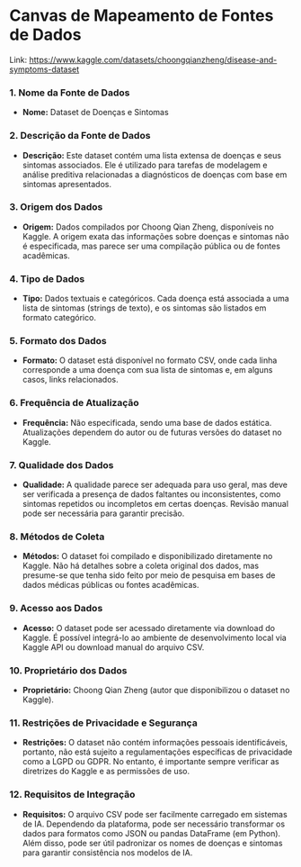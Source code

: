 # Canvas de Mapeamento de Fontes de Dados
Link: https://www.kaggle.com/datasets/choongqianzheng/disease-and-symptoms-dataset

### 1. Nome da Fonte de Dados

- **Nome:** Dataset de Doenças e Sintomas

### 2. Descrição da Fonte de Dados

- **Descrição:** Este dataset contém uma lista extensa de doenças e seus sintomas associados. Ele é utilizado para tarefas de modelagem e análise preditiva relacionadas a diagnósticos de doenças com base em sintomas apresentados.

### 3. Origem dos Dados

- **Origem:** Dados compilados por Choong Qian Zheng, disponíveis no Kaggle. A origem exata das informações sobre doenças e sintomas não é especificada, mas parece ser uma compilação pública ou de fontes acadêmicas.

### 4. Tipo de Dados

- **Tipo:** Dados textuais e categóricos. Cada doença está associada a uma lista de sintomas (strings de texto), e os sintomas são listados em formato categórico.

### 5. Formato dos Dados

- **Formato:** O dataset está disponível no formato CSV, onde cada linha corresponde a uma doença com sua lista de sintomas e, em alguns casos, links relacionados.

### 6. Frequência de Atualização

- **Frequência:** Não especificada, sendo uma base de dados estática. Atualizações dependem do autor ou de futuras versões do dataset no Kaggle.

### 7. Qualidade dos Dados

- **Qualidade:** A qualidade parece ser adequada para uso geral, mas deve ser verificada a presença de dados faltantes ou inconsistentes, como sintomas repetidos ou incompletos em certas doenças. Revisão manual pode ser necessária para garantir precisão.

### 8. Métodos de Coleta

- **Métodos:** O dataset foi compilado e disponibilizado diretamente no Kaggle. Não há detalhes sobre a coleta original dos dados, mas presume-se que tenha sido feito por meio de pesquisa em bases de dados médicas públicas ou fontes acadêmicas.

### 9. Acesso aos Dados

- **Acesso:** O dataset pode ser acessado diretamente via download do Kaggle. É possível integrá-lo ao ambiente de desenvolvimento local via Kaggle API ou download manual do arquivo CSV.

### 10. Proprietário dos Dados

- **Proprietário:** Choong Qian Zheng (autor que disponibilizou o dataset no Kaggle).

### 11. Restrições de Privacidade e Segurança

- **Restrições:** O dataset não contém informações pessoais identificáveis, portanto, não está sujeito a regulamentações específicas de privacidade como a LGPD ou GDPR. No entanto, é importante sempre verificar as diretrizes do Kaggle e as permissões de uso.

### 12. Requisitos de Integração

- **Requisitos:** O arquivo CSV pode ser facilmente carregado em sistemas de IA. Dependendo da plataforma, pode ser necessário transformar os dados para formatos como JSON ou pandas DataFrame (em Python). Além disso, pode ser útil padronizar os nomes de doenças e sintomas para garantir consistência nos modelos de IA.
